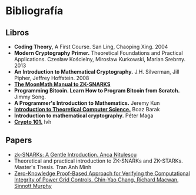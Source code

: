 # Bibliografía

## Libros

* **Coding Theory**, A First Course. San Ling, Chaoping Xing. 2004
* **Modern Cryptography Primer.** Theoretical Foundations and Practical Applications. Czesław Kościelny, Mirosław Kurkowski, Marian Srebrny. 2013
* **An Introduction to Mathematical Cryptography.** J.H. Silverman, Jill Pipher, Jeffrey Hoffstein. 2008
* [**The MoonMath Manual to ZK-SNARKS**](https://leastauthority.com/community-matters/moonmath-manual/)
* **Programming Bitcoin. Learn How to Program Bitcoin from Scratch.** Jimmy Song.
* **A Programmer's Introduction to Mathematics.** Jeremy Kun
* [**Introduction to Theoretical Computer Science.**](https://introtcs.org/) Boaz Barak
* **Introduction to mathematical cryptography.** Péter Maga
* [**Crypto 101.**](https://raw.githubusercontent.com/crypto101/crypto101.github.io/master/Crypto101.pdf) Ivh

## Papers

* [zk-SNARKs: A Gentle Introduction. Anca Nitulescu](https://www.di.ens.fr/~nitulesc/files/Survey-SNARKs.pdf)
* Theoretical and practical introduction to ZK-SNARKs and ZK-STARKs. Master's Thesis. Tran Anh Minh
* [Zero-Knowledge Proof-Based Approach for Verifying the Computational Integrity of Power Grid Controls. Chin-Yao Chang, Richard Macwan, Sinnott Murphy](https://arxiv.org/abs/2211.06724)
